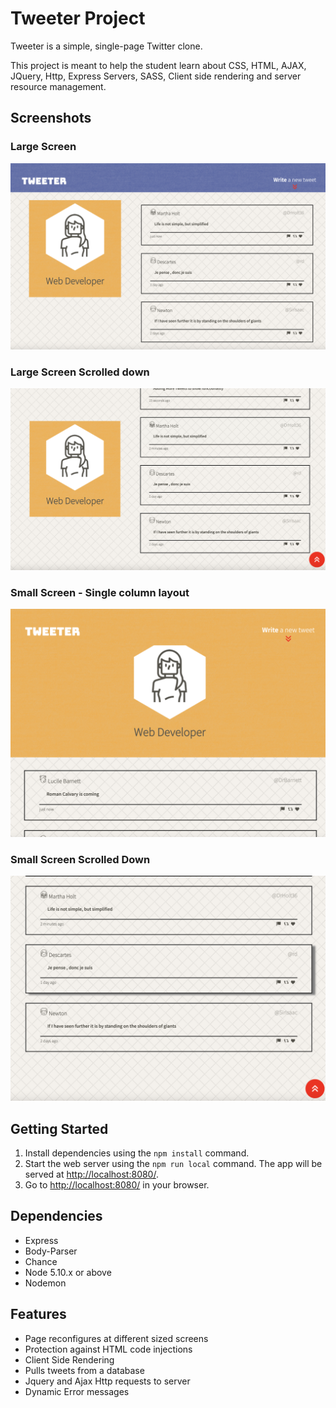 # Tweeter Project

Tweeter is a simple, single-page Twitter clone.

This project is meant to help the student learn about CSS, HTML, AJAX,
JQuery, Http, Express Servers, SASS, Client side rendering and server resource management.

## Screenshots

### Large Screen
!["Large Screen"](./resources/images/largeScreen.png)

### Large Screen Scrolled down
!["Large Screen Scrolled down"](./resources/images/largeScreenScroll.png)

### Small Screen - Single column layout
!["Small Screen"](./resources/images/smallScreen.png)

### Small Screen Scrolled Down
!["Small Screen Scrolled Down"](./resources/images/smallScreenScroll.png)


## Getting Started

1. Install dependencies using the `npm install` command.
2. Start the web server using the `npm run local` command. The app will be served at <http://localhost:8080/>.
3. Go to <http://localhost:8080/> in your browser.

## Dependencies

- Express
- Body-Parser
- Chance
- Node 5.10.x or above
- Nodemon

## Features
- Page reconfigures at different sized screens
- Protection against HTML code injections
- Client Side Rendering
- Pulls tweets from a database
- Jquery and Ajax Http requests to server
- Dynamic Error messages

